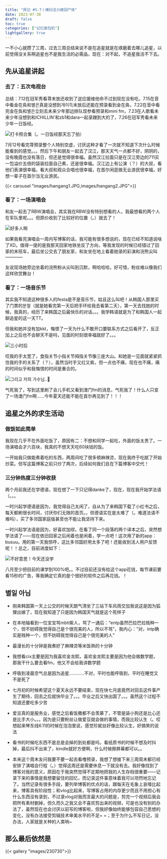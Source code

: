 ```yaml
---
title: "周记 #5-7丨横扫活力做回尸体"
date: 2023-07-30
draft: false
toc: true
categories: ["记忆面包机"]
lightgallery: true
---
```


一不小心就攒了三周，过去三周总结来说不是在追星就是在琢磨着去哪儿追星，以前觉得没关系啊追星也不是我生活的必需品，现在：对不起，不追星我活不下去。

## 先从追星讲起

### 去了：五次电视台

总结：7.12在冠军秀看荨末放还收到了逆应援维他命不过到现在没有吃，7.15在音中看金在奂和별은真是没想到개이득末放后还能在预录看到金在奂，7.22在音中看完金在奂和별은立刻去未来少年那边排队现参看预录和mini fm，7.23在人歌看未来少年没想到和ICHILLIN'和zb1和dara一起录蹭到大的了，7.26在冠军秀看未来少年一日饭经。

![打卡照合集（。一日饭经那天忘了拍）](images/yulu.png " ")

7月12号看完荨预录整个人特别空虚，讨厌这种才看了一次就不知道下次什么时候能看到的感觉。。。然后下午和朋友一起去了汉江，那天天气一点都不好，阴阴的，没有晚霞也没有落日，但还是觉得很幸福。虽然汉江拉面只是在汉江旁边的711买一包溢价五倍的袋装拉面自己煮，还是很幸福。汉江边上有公演（？）的大叔，看他们表演很幸福，看大叔和观众合唱也很幸福，在首尔闲逛做无业游民很幸福，好想一辈子在首尔当无业游民。

{{< carousel "images/hangang1.JPG,images/hangang2.JPG">}}

### 看了：一场演唱会

和友一起去了RBW演唱会，其实我在RBW没有特别想看的人，我最想看的两个人在军队里呢。。。但原价收到了比较好的位置（。）就去了！

![好多人啊](images/rbw.JPG " ")

如果我看完演唱会一周内写博客的话，我可能有很多想说的，现在已经不知道说啥了XD。值得一提的是我那天回家地铁坐反了方向，等我发现的时候已经错过了回家的末班车，最后坐公交去了朋友家，和友坐在地上看着她录的彩演和浣熊尖叫————

友说现场她旁边坐着的浣熊粉从尖叫到沉默，啊哈哈哈，好可惜，粉丝难以像我们这样欣赏舞台！

### 看了：一场音乐节

其实我不知道这种很多人的festa是不是音乐节，姑且这么叫吧！从韩国人那里买了门票的분철（就是她看完第一天后把手环给我去看第二天），第一天去找她的时候，我真的，经历了来韩国之后最快乐的对话。。。我学韩语就是为了和韩国人一起聊追星的这一天TT。

但我和她并没有加kkt，悔恨了一天为什么不敢开口要联系方式之后看开了，反正加上之后也不会聊天不是吗，见面的时刻很幸福就好了。。。

![三小时后](images/festa.png " ")

哎我的手太宽了，食指关节小指关节拇指关节像三座大山。和她是一见面就紧紧抓住我的手的关系了（？），虽然当时手又红又紫，但一点也不痛，现在也不痛，痛的时间似乎和我悔恨的时间是重合的。

![그리고 저희 가수님..🥺](images/kjh.JPG " ")

气死我了，写到这里刷了会儿手机又看到澳门fm的消息，气死我了！什么人只宣了一场澳门fm啊……今年夏天还能不能在首尔再见到了！！！

## 追星之外的求生活动

### 做饭如此简单

我现在几乎不在外面吃饭了，原因有二：不想和同学一起吃，外面的饭太贵了。一场演唱会才六百块，我真的不想天天吃60块钱的饭。

一开始我只做能煮着吃的东西，两周间吃了很多顿麻辣烫，现在我终于吃腻了开始炒菜。但写这篇博客之前只炒了两次，后续如何我们且在下篇博客中交代！

### 三分钟热度三分钟收获

两个月前我还在学德语，现在想了一下只记得danke了，现在，现在我开始学法语（。。。

一时兴起学德语是因为，我觉得自己太闲了，自从为了来韩国下载了小红书之后，每天都刷很长时间，讨厌你们无限的首页。。但德语实在是太难了（。难道法语不难吗），买了多邻国家庭版甚至也不能让我坚持下来。

一时兴起学法语是因为，好喜欢加缪。在看了同一个段落的两个译本之后，突然想学法语了——现在依旧回家之后闲着也是闲着，学一点吧！这次用了新的app：busuu。用的第一天我惊呼，这比多邻国好用太多了吧！还能收到活人用户反馈呢！！总之，目前进度如下：

![不好意思！今天还没学](images/french.PNG " ")

八月至少把目前的课学到100%吧。。不过目前还没有给这个app花钱，每节课前要看15秒的广告，等我确定它真的是个很好的软件之后再花钱。！

## 별일 아님

- 刚来韩国第一天上公交的时候天朗气清坐了三站下车风雨交加我说这是因为狐狸出嫁了，现在我知道了只是因为韩国天气就是这个死样子

- 在本地轴看到一位宝宝骂mbti紫人，骂了一通后：“entp虽然巴拉巴拉贱种一个，但不妨碍我觉得自己是个很完美的人，所以不骂”，我内心：“对，intp确实是贱种一个，但不妨碍我觉得自己是个很完美的人”

- 最漫长的十分钟是我煮好了麻辣烫等米饭熟的十分钟

- 我想看cix主要是因为我喜欢金龙熙，喜欢金龙熙主要是因为他会做数学题，那我干什么要去看fm，他又不会给我讲数学题

- 呼吸到凌晨空气总是因为追星…………不对，平时也能呼吸到，平时在睡觉又不是死了

- 七月初的时候希望这个夏天永远不要结束，现在快七月底竟然对回去这件事产生了期待，回去之后就快毕业了。。。毕业之后又快出国了。。。虽然这个过程不知道还要吃多少苦

- 爱豆真的是服务业，感觉之后看饭撒都不会羡慕了，不管是装小狗还是比心还是比手大小。。。因为是只要粉丝让做爱豆就会做的事情，而我比较认生（。哎想起来琴东线6.11的时候在泡泡里说，感觉珍妮丝好像比较认生，好搞笑的说法

- 看书的时候吃东西不是总是会掉的到处都是吗，看纸质书的时候不想及时抖掉，最后抖不出来了，kindle就好方便啊，什么时候擦屏幕都可以。。

- 本来这个周末友问我要不要一起去看噜预录，我想了想接下来三周周末都已经安排了演唱会行程（。）觉得这周还是需要休息一下就没有去。我好像找到了博客对我的意义，原因在于我突然觉得不定期地把我的人生存档很重要——记录下来的事情是我想要留住的回忆，而记录这件事意味着我可以坦然地忘记了。当然记录有很多手段，要列举博客的优点的话，跟每天在毛象上哀嚎比起来，博客具有阶段性；和vlog比起来，写博客占用的内存更少而且不用担心有什么东西没有录到，不过录vlog对我而言最大的问题是，剪完一个视频后我会把所有素材删掉，但久而久之我又会不喜欢剪出来的视频，可是也没有别的办法了，虽然现在也会讨厌以前写的博客啦，但我好像始终能够包容自己思想的变化，没有办法接受剪辑技术审美水平的不足= =；至于为什么不写日记，没办法，人家就是关种的人类呐~

## 那么最后依然是

{{< gallery "images/230730">}}